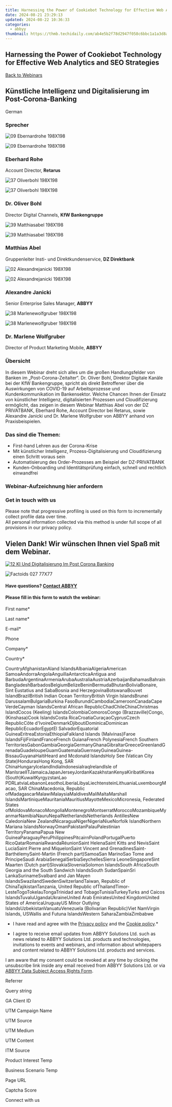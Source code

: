 ```yaml
---
title: Harnessing the Power of Cookiebot Technology for Effective Web Analytics and SEO Strategies
date: 2024-08-21 23:29:13
updated: 2024-08-22 10:36:33
categories:
  - abbyy
thumbnail: https://thmb.techidaily.com/ab4e5b2f78d2947f058c6bbc1a1a3d8a464aeb89e644fffc47b69fb0b66b7027.jpg
---
```


## Harnessing the Power of Cookiebot Technology for Effective Web Analytics and SEO Strategies

[Back to Webinars](https://tools.techidaily.com/abbyy/products/)

## Künstliche Intelligenz und Digitalisierung im Post-Corona-Banking

German

### Sprecher

![09 Ebernardrohe 198X198](https://static3.abbyy.com/abbyycommedia/25132/retarus-logo-forspeakers.png) 

![09 Ebernardrohe 198X198](https://static4.abbyy.com/abbyycommedia/25116/09-ebernardrohe-198x198.png)

### Eberhard Rohe

Account Director, **Retarus**

![37 Oliverbohl 198X198](https://static5.abbyy.com/abbyycommedia/35547/kfw-logo-forspeakers-86x44.jpg) 

![37 Oliverbohl 198X198](https://static4.abbyy.com/abbyycommedia/28979/37-oliverbohl-198x198.png)

### Dr. Oliver Bohl

Director Digital Channels, **KfW Bankengruppe**

![39 Matthiasabel 198X198](https://static4.abbyy.com/abbyycommedia/29273/dz-privatbank-forspeakers.png) 

![39 Matthiasabel 198X198](https://static4.abbyy.com/abbyycommedia/29271/39-matthiasabel-198x198.png)

### Matthias Abel

Gruppenleiter Insti- und Direktkundenservice, **DZ Direktbank**

![02 Alexandrejanicki 198X198](https://static4.abbyy.com/abbyycommedia/35123/logo-2021-90x27.svg) 

![02 Alexandrejanicki 198X198](https://static2.abbyy.com/abbyycommedia/25101/02-alexandrejanicki-198x198.png)

### Alexandre Janicki

Senior Enterprise Sales Manager, **ABBYY**

![38 Marlenewolfgruber 198X198](https://static4.abbyy.com/abbyycommedia/25121/logo-2021-90x27.svg) 

![38 Marlenewolfgruber 198X198](https://static1.abbyy.com/abbyycommedia/28977/38-marlenewolfgruber-198x198.png)

### Dr. Marlene Wolfgruber

Director of Product Marketing Mobile, **ABBYY**

### Übersicht

In diesem Webinar dreht sich alles um die großen Handlungsfelder von Banken im „Post-Corona-Zeitalter“. Dr. Oliver Bohl, Direktor Digitale Kanäle bei der KfW Bankengruppe, spricht als direkt Betroffener über die Auswirkungen von COVID-19 auf Arbeitsprozesse und Kundenkommunikation im Bankensektor. Welche Chancen Ihnen der Einsatz von künstlicher Intelligenz, digitalisierten Prozessen und Cloudifizierung ermöglicht, das zeigen in diesem Webinar Matthias Abel von der DZ PRIVATBANK, Eberhard Rohe, Account Director bei Retarus, sowie Alexandre Janicki und Dr. Marlene Wolfgruber von ABBYY anhand von Praxisbeispielen.

### Das sind die Themen:

* First-hand Lehren aus der Corona-Krise
* Mit künstlicher Intelligenz, Prozess-Digitalisierung und Cloudifizierung einen Schritt voraus sein
* Automatisierung des Order-Prozesses am Beispiel der DZ-PRIVATBANK
* Kunden-Onboarding und Identitätsprüfung einfach, schnell und rechtlich einwandfrei

### Webinar-Aufzeichnung hier anfordern

### Get in touch with us

Please note that progressive profiling is used on this form to incrementally collect profile data over time.   
All personal information collected via this method is under full scope of all provisions in our privacy policy.

## Vielen Dank! Wir wünschen Ihnen viel Spaß mit dem Webinar.

[![12 KI Und Digitalisierung Im Post Corona Banking](https://static2.abbyy.com/abbyycommedia/29413/12-ki-und-digitalisierung-im-post-corona-banking.jpg)](https://www.youtube.com/watch?v=vjY4sTE9GJ0) 

![Factoids 027 77X77](https://static4.abbyy.com/abbyycommedia/31652/factoids-027-77x77.svg)

#### Have questions? [Contact ABBYY](https://tools.techidaily.com/abbyy/products/)

#### Please fill in this form to watch the webinar:

First name\*

Last name\*

E-mail\*

Phone

Company\*

Сountry\*

СountryAfghanistanAland IslandsAlbaniaAlgeriaAmerican SamoaAndorraAngolaAnguillaAntarcticaAntigua and BarbudaArgentinaArmeniaArubaAustraliaAustriaAzerbaijanBahamasBahrainBangladeshBarbadosBelgiumBelizeBeninBermudaBhutanBoliviaBonaire, Sint Eustatius and SabaBosnia and HerzegovinaBotswanaBouvet IslandBrazilBritish Indian Ocean TerritoryBritish Virgin IslandsBrunei DarussalamBulgariaBurkina FasoBurundiCambodiaCameroonCanadaCape VerdeCayman IslandsCentral African RepublicChadChileChinaChristmas IslandCocos (Keeling) IslandsColombiaComorosCongo (Brazzaville)Congo, (Kinshasa)Cook IslandsCosta RicaCroatiaCuraçaoCyprusCzech RepublicCôte d'IvoireDenmarkDjiboutiDominicaDominican RepublicEcuadorEgyptEl SalvadorEquatorial GuineaEritreaEstoniaEthiopiaFalkland Islands (Malvinas)Faroe IslandsFijiFinlandFranceFrench GuianaFrench PolynesiaFrench Southern TerritoriesGabonGambiaGeorgiaGermanyGhanaGibraltarGreeceGreenlandGrenadaGuadeloupeGuamGuatemalaGuernseyGuineaGuinea-BissauGuyanaHaitiHeard and Mcdonald IslandsHoly See (Vatican City State)HondurasHong Kong, SAR ChinaHungaryIcelandIndiaIndonesiaIraqIrelandIsle of ManIsraelITJamaicaJapanJerseyJordanKazakhstanKenyaKiribatiKorea (South)KuwaitKyrgyzstanLao PDRLatviaLebanonLesothoLiberiaLibyaLiechtensteinLithuaniaLuxembourgMacao, SAR ChinaMacedonia, Republic ofMadagascarMalawiMalaysiaMaldivesMaliMaltaMarshall IslandsMartiniqueMauritaniaMauritiusMayotteMexicoMicronesia, Federated States ofMoldovaMonacoMongoliaMontenegroMontserratMoroccoMozambiqueMyanmarNamibiaNauruNepalNetherlandsNetherlands AntillesNew CaledoniaNew ZealandNicaraguaNigerNigeriaNiueNorfolk IslandNorthern Mariana IslandsNorwayOmanPakistanPalauPalestinian TerritoryPanamaPapua New GuineaParaguayPeruPhilippinesPitcairnPolandPortugalPuerto RicoQatarRomaniaRwandaRéunionSaint HelenaSaint Kitts and NevisSaint LuciaSaint Pierre and MiquelonSaint Vincent and GrenadinesSaint-BarthélemySaint-Martin (French part)SamoaSan MarinoSao Tome and PrincipeSaudi ArabiaSenegalSerbiaSeychellesSierra LeoneSingaporeSint Maarten (Dutch part)SlovakiaSloveniaSolomon IslandsSouth AfricaSouth Georgia and the South Sandwich IslandsSouth SudanSpainSri LankaSurinameSvalbard and Jan Mayen IslandsSwazilandSwedenSwitzerlandTaiwan, Republic of ChinaTajikistanTanzania, United Republic ofThailandTimor-LesteTogoTokelauTongaTrinidad and TobagoTunisiaTurkeyTurks and Caicos IslandsTuvaluUgandaUkraineUnited Arab EmiratesUnited KingdomUnited States of AmericaUruguayUS Minor Outlying IslandsUzbekistanVanuatuVenezuela (Bolivarian Republic)Viet NamVirgin Islands, USWallis and Futuna IslandsWestern SaharaZambiaZimbabwe

* I have read and agree with the [Privacy policy](https://tools.techidaily.com/abbyy/products/) and the [Cookie policy](https://tools.techidaily.com/abbyy/products/).\*

* I agree to receive email updates from ABBYY Solutions Ltd. such as news related to ABBYY Solutions Ltd. products and technologies, invitations to events and webinars, and information about whitepapers and content related to ABBYY Solutions Ltd. products and services.  
    
I am aware that my consent could be revoked at any time by clicking the unsubscribe link inside any email received from ABBYY Solutions Ltd. or via [ABBYY Data Subject Access Rights Form](https://tools.techidaily.com/abbyy/products/).

Referrer

Query string

GA Client ID

UTM Campaign Name

UTM Source

UTM Medium

UTM Content

ITM Source

Product Interest Temp

Business Scenario Temp

Page URL

Captcha Score

Connect with us

<ins class="adsbygoogle"
     style="display:block"
     data-ad-format="autorelaxed"
     data-ad-client="ca-pub-7571918770474297"
     data-ad-slot="1223367746"></ins>



<ins class="adsbygoogle"
     style="display:block"
     data-ad-client="ca-pub-7571918770474297"
     data-ad-slot="8358498916"
     data-ad-format="auto"
     data-full-width-responsive="true"></ins>
